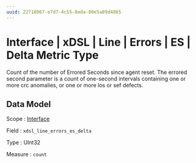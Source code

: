 ```yaml
---
uuid: 22718067-e7d7-4c55-8eda-80e5a89d4865
---
```

# Interface | xDSL | Line | Errors | ES | Delta Metric Type

Count of the number of Errored Seconds since agent reset.  The errored second parameter is a count of one-second intervals containing one or more crc anomalies, or one or more los or sef defects.

## Data Model

Scope
: [Interface](../../../../../metric-scopes-reference/interface.md)

Field
: `xdsl_line_errors_es_delta`

Type
: UInt32

Measure
: `count`

